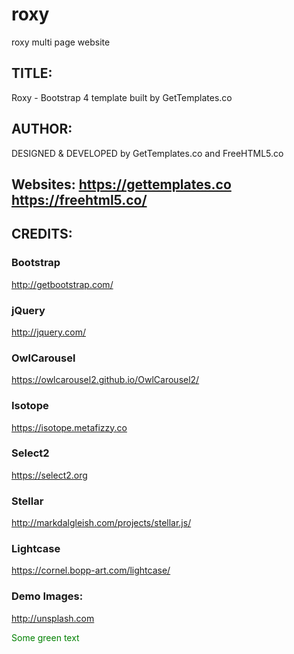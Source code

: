 # roxy
roxy multi page website 

## TITLE: 
Roxy - Bootstrap 4 template built by GetTemplates.co

## AUTHOR:
DESIGNED & DEVELOPED by GetTemplates.co and FreeHTML5.co

## Websites: https://gettemplates.co https://freehtml5.co/


## CREDITS:

### Bootstrap
http://getbootstrap.com/

### jQuery
http://jquery.com/

### OwlCarousel
https://owlcarousel2.github.io/OwlCarousel2/

### Isotope
https://isotope.metafizzy.co

### Select2
https://select2.org

### Stellar
http://markdalgleish.com/projects/stellar.js/

### Lightcase
https://cornel.bopp-art.com/lightcase/

### Demo Images:
http://unsplash.com

<span style="color: green"> Some green text </span>


